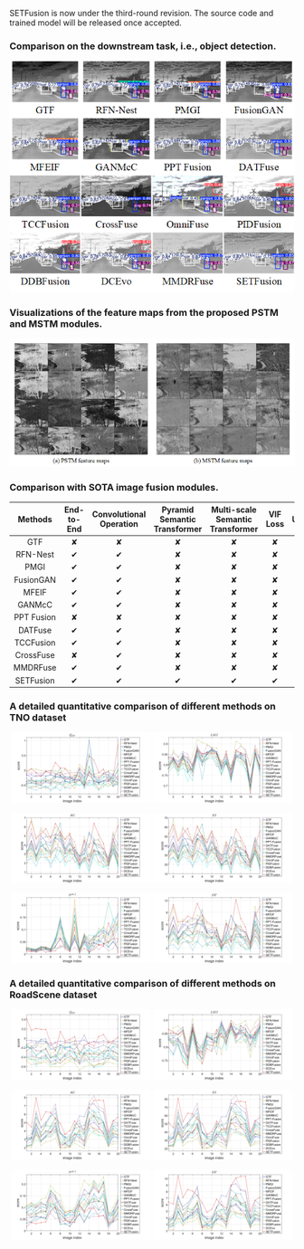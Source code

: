 
SETFusion is now under the third-round revision. The source code and trained model will be released once accepted.


### Comparison on the downstream task, i.e., object detection.
![Image](figs/objectDetection.png)


### Visualizations of the feature maps from the proposed PSTM and MSTM modules.
![Image](figs/featureMaps.png)



### Comparison with SOTA image fusion modules.
| Methods     | End-to-End | Convolutional Operation | Pyramid Semantic Transformer | Multi-scale Semantic Transformer | VIF Loss | Unsupervised | Generalization Ability |
|:-----------:|:----------:|:------------------------:|:-----------------------------:|:--------------------------------:|:--------:|:------------:|:-----------------------:|
| GTF         | ✘          | ✘                        | ✘                             | ✘                                | ✘        | ✘            | ✘                       |
| RFN-Nest    | ✔          | ✔                        | ✘                             | ✘                                | ✘        | ✘            | ✔                       |
| PMGI        | ✔          | ✔                        | ✘                             | ✘                                | ✘        | ✔            | ✘                       |
| FusionGAN   | ✔          | ✔                        | ✘                             | ✘                                | ✘        | ✔            | ✘                       |
| MFEIF       | ✔          | ✔                        | ✘                             | ✘                                | ✘        | ✔            | ✔                       |
| GANMcC      | ✔          | ✔                        | ✘                             | ✘                                | ✘        | ✔            | ✔                       |
| PPT Fusion  | ✘          | ✘                        | ✘                             | ✘                                | ✘        | ✘            | ✘                       |
| DATFuse     | ✔          | ✔                        | ✘                             | ✘                                | ✘        | ✔            | ✔                       |
| TCCFusion   | ✔          | ✔                        | ✘                             | ✘                                | ✘        | ✔            | ✔                       |
| CrossFuse   | ✘          | ✔                        | ✘                             | ✘                                | ✘        | ✔            | ✘                       |
| MMDRFuse    | ✔          | ✔                        | ✘                             | ✘                                | ✘        | ✔            | ✔                       |
| SETFusion   | ✔          | ✔                        | ✔                             |  ✔                               |  ✔        | ✔            | ✔                       |


### A detailed quantitative comparison of different methods on TNO dataset

<p align="center">
  <img src="figs/TNO/Q_SF.jpg" width="49%">
  <img src="figs/TNO/LMI.jpg" width="49%">
</p>
<p align="center">
  <img src="figs/TNO/AG.jpg" width="49%">
  <img src="figs/TNO/EI.jpg" width="49%">
</p>
<p align="center">
  <img src="figs/TNO/N_ab_f.jpg" width="49%">
  <img src="figs/TNO/DF.jpg" width="49%">
</p>


### A detailed quantitative comparison of different methods on RoadScene dataset

<p align="center">
  <img src="figs/Q_SF.jpg" width="49%">
  <img src="figs/LMI.jpg" width="49%">
</p>
<p align="center">
  <img src="figs/AG.jpg" width="49%">
  <img src="figs/EI.jpg" width="49%">
</p>
<p align="center">
  <img src="figs/N_ab_f.jpg" width="49%">
  <img src="figs/DF.jpg" width="49%">
</p>
